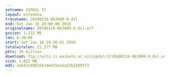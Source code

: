 ```yaml
---
setname: ISPDSL II
layout: witsdata
tracename: 20100116-063000-0.dsl
end: Sat Jan 16 20:00:00 2010
originalname: 20100116-063000-0.dsl.erf
gzsize: 1,132 MB
len: 0:30:00
start: Sat Jan 16 19:30:01 2010
totalwirelen: 22,277 MB
pkts: 36 million
download: ftp://wits.cs.waikato.ac.nz/ispdsl/2/20100116-063000-0.dsl.erf.gz
size: 2,822 MB
md5: 3ab43c8d816b14eb15e1ba22b3269ff3
---
```

